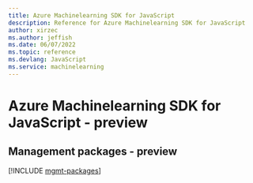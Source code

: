 ```yaml
---
title: Azure Machinelearning SDK for JavaScript
description: Reference for Azure Machinelearning SDK for JavaScript
author: xirzec
ms.author: jeffish
ms.date: 06/07/2022
ms.topic: reference
ms.devlang: JavaScript
ms.service: machinelearning
---
```

# Azure Machinelearning SDK for JavaScript - preview
## Management packages - preview
[!INCLUDE [mgmt-packages](machinelearning-mgmt-index.md)]
